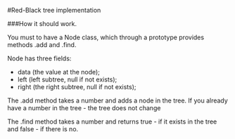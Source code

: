 #Red-Black tree implementation
 
###How it should work.

 You must to have a Node class, which through a prototype provides methods .add and .find. 
 
 Node has three fields:
  + data (the value at the node);
  + left (left subtree, null if not exists);
  + right (the right subtree, null if not exists);
 
The .add method takes a number and adds a node in the tree. If you already have a number in the tree - the tree does not change
 
The .find method takes a number and returns true - if it exists in the tree and false - if there is no.